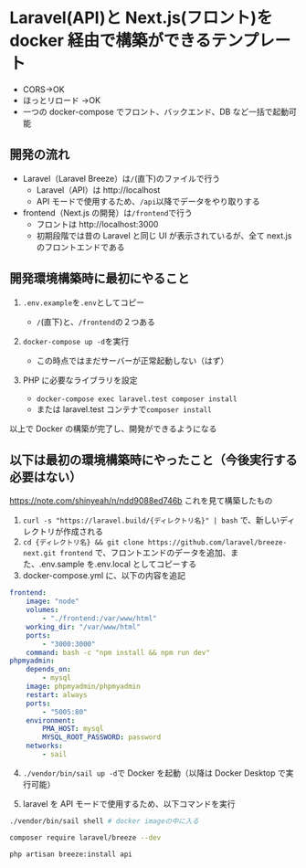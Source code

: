 # Laravel(API)と Next.js(フロント)を docker 経由で構築ができるテンプレート

-   CORS→OK
-   ほっとリロード →OK
-   一つの docker-compose でフロント、バックエンド、DB など一括で起動可能

## 開発の流れ

-   Laravel（Laravel Breeze）は`/`(直下)のファイルで行う
    -   Laravel（API）は http://localhost
    -   API モードで使用するため、`/api`以降でデータをやり取りする
-   frontend（Next.js の開発）は`/frontend`で行う
    -   フロントは http://localhost:3000
    -   初期段階では昔の Laravel と同じ UI が表示されているが、全て next.js のフロントエンドである

## 開発環境構築時に最初にやること

1. `.env.example`を`.env`としてコピー

    - `/`(直下)と、`/frontend`の２つある

2. `docker-compose up -d`を実行

    - この時点ではまだサーバーが正常起動しない（はず）

3. PHP に必要なライブラリを設定
    - `docker-compose exec laravel.test composer install`
    - または laravel.test コンテナで`composer install`

以上で Docker の構築が完了し、開発ができるようになる

## 以下は最初の環境構築時にやったこと（今後実行する必要はない）

https://note.com/shinyeah/n/ndd9088ed746b これを見て構築したもの

1. `curl -s "https://laravel.build/{ディレクトリ名}" | bash` で、新しいディレクトリが作成される
2. `cd {ディレクトリ名} && git clone https://github.com/laravel/breeze-next.git frontend` で、フロントエンドのデータを追加、また、.env.sample を.env.local としてコピーする
3. docker-compose.yml に、以下の内容を追記

```yml
frontend:
    image: "node"
    volumes:
        - "./frontend:/var/www/html"
    working_dir: "/var/www/html"
    ports:
        - "3000:3000"
    command: bash -c "npm install && npm run dev"
phpmyadmin:
    depends_on:
        - mysql
    image: phpmyadmin/phpmyadmin
    restart: always
    ports:
        - "5005:80"
    environment:
        PMA_HOST: mysql
        MYSQL_ROOT_PASSWORD: password
    networks:
        - sail
```

4. `./vendor/bin/sail up -d`で Docker を起動（以降は Docker Desktop で実行可能）

5. laravel を API モードで使用するため、以下コマンドを実行

```bash
./vendor/bin/sail shell # docker imageの中に入る

composer require laravel/breeze --dev

php artisan breeze:install api
```
